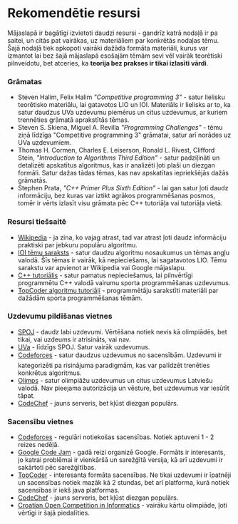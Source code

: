 # Rekomendētie resursi

Mājaslapā ir bagātīgi izvietoti daudzi resursi - gandrīz katrā nodaļā ir pa saitei, un citās pat vairākas, uz materiāliem par konkrētās nodaļas tēmu. Šajā nodaļā tiek apkopoti vairāki dažāda formāta materiāli, kurus var izmantot lai bez šajā mājaslapā esošajām tēmām sevi vēl vairāk teorētiski pilnveidotu, bet atceries, ka **teorija bez prakses ir tikai izlasīti vārdi**.

### Grāmatas

- Steven Halim, Felix Halim *"Competitive programming 3"* - satur lielisku teorētisko materiālu, lai gatavotos LIO un IOI. Materiāls ir lielisks ar to, ka satur daudzus UVa uzdevumu piemērus un citus uzdevumus, ar kuriem trennēties grāmatā aprakstītās tēmas.
- Steven S. Skiena, Miguel A. Revilla *"Programming Challenges"* - tēmu ziņā līdzīga "Competitive programming 3" grāmatai, satur arī norādes uz UVa uzdevumiem.
- Thomas H. Cormen, Charles E. Leiserson, Ronald L. Rivest, Clifford Stein, *"Introduction to Algorithms Third Edition"* - satur padziļināti un detalizēti apskatītus algoritmus, kas ir analizēti ļoti plaši un diezgan formāli. Satur dažas tādas tēmas, kas nav apskatītas iepriekšējās dažās grāmatās.
- Stephen Prata, *"C++ Primer Plus Sixth Edition"* - lai gan satur ļoti daudz informāciju, bez kuras var iztikt agrākos programmēšanas posmos, tomēr ir vērts izlasīt visu grāmata pēc C++ tutoriāļa vai tutoriāļa vietā.

### Resursi tiešsaitē

- <a href="http://en.wikipedia.org" target="_blank">Wikipedia</a> - ja zina, ko vajag atrast, tad var atrast ļoti daudz informāciju praktiski par jebkuru populāru algoritmu.
- <a href="http://www.ioinformatics.org/a_d_m/isc/iscdocuments/ioi-syllabus.pdf" target="_blank">IOI tēmu saraksts</a> - satur daudzu algoritmu nosaukumus un tēmas angļu valodā. Šīs tēmas ir vairāk, kā nepieciešams, lai sagatavotos LIO. Tēmu sarakstu var apvienot ar Wikipedia vai Google mājaslapu.
- <a href="http://www.cplusplus.com/doc/tutorial/" target="_blank">C++ tutoriālis</a> - satur pamatus nepieciešamus, lai pilnvērtīgi programmētu C++ valodā vairumu sporta programmēšanas uzdevumus.
- <a href="http://help.topcoder.com/data-science/competing-in-algorithm-challenges/algorithm-tutorials/" target="_blank">TopCoder algoritmu tutoriāļi</a> - programmētāju sarakstīti materiāli par dažādām sporta programmēšanas tēmām.

### Uzdevumu pildīšanas vietnes

- <a href="http://www.spoj.com/" target="_blank">SPOJ</a> - daudz labi uzdevumi. Vērtēšana notiek nevis kā olimpiādēs, bet tikai, vai uzdeums ir atrisināts, vai nav.
- <a href="http://uva.onlinejudge.org/" target="_blank">UVa</a> - līdzīgs SPOJ. Satur vairāk uzdevumus.
- <a href="http://codeforces.com/" target="_blank">Codeforces</a> - satur daudzus uzdevumus no sacensībām. Uzdevumi ir kategorizēti pa risinājuma paradigmām, kas var palīdzēt trenēties konkrētus algoritmus.
- <a href="http://olimps.lio.lv/" target="_blank">Olimps</a> - satur olimpiāžu uzdevumus un citus uzdevumus Latviešu valodā. Nav pieejama autorizācija un vēsture, bet uzdevumus var iesūtīt tāpat.
- <a href="http://www.codechef.com/" target="_blank">CodeChef</a> - jauns serveris, bet kļūst diezgan populārs.

### Sacensību vietnes

- <a href="http://codeforces.com/" target="_blank">Codeforces</a> - regulāri notiekošas sacensības. Notiek aptuveni 1 - 2 reizes nedēļā.
- <a href="https://code.google.com/codejam/" target="_blank">Google Code Jam</a> - gadā reizi organizē Google. Formāts ir interesants, jo katrai problēmai ir vienkāršā un sarežģītā versija, kā arī uzdevumi ir sakārtoti pēc sarežģītības.
- <a href="http://www.topcoder.com/" target="_blank">TopCoder</a> - interesanta formāta sacensības. Ne tikai uzdevumi ir īpatnēji un sacensības notiek mazāk kā 2 stundas, bet arī platforma, kurā notiek sacensības ir iekš java platformas.
- <a href="http://www.codechef.com/" target="_blank">CodeChef</a> - jauns serveris, bet kļūst diezgan populārs.
- <a href="http://hsin.hr/coci/" target="_blank">Croatian Open Competition in Informatics</a> - vairāku kārtu olimpiāde, ļoti vērtīgi ir šajā piedalīties.